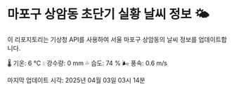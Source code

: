 
# 마포구 상암동 초단기 실황 날씨 정보 🌤️

이 리포지토리는 기상청 API를 사용하여 서울 마포구 상암동의 날씨 정보를 업데이트합니다. 

🌡️ 기온: 6 ℃
💧 강수량: 0 mm
💦 습도: 74 %
🌬️ 풍속: 0.6 m/s

마지막 업데이트 시각: 2025년 04월 03일 03시 14분    
